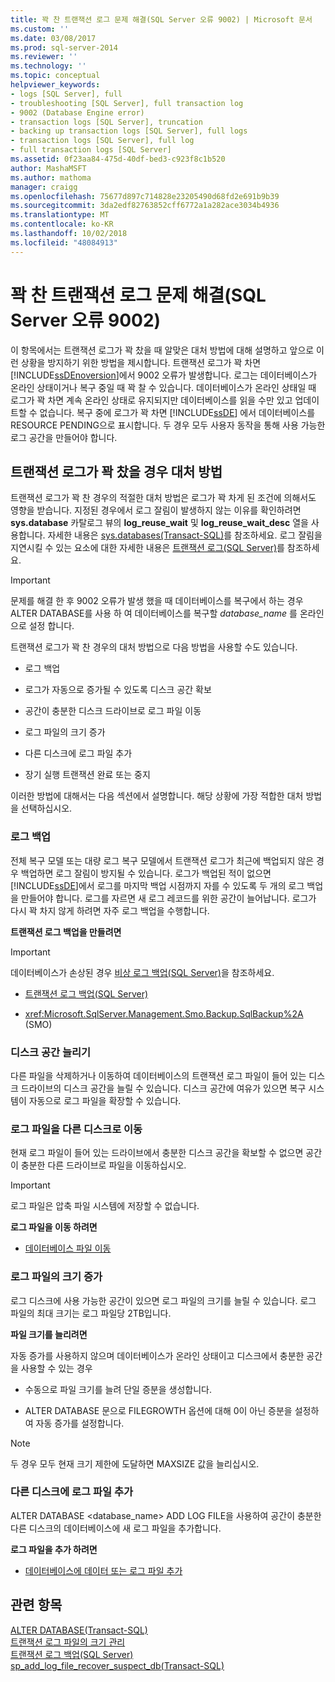 ```yaml
---
title: 꽉 찬 트랜잭션 로그 문제 해결(SQL Server 오류 9002) | Microsoft 문서
ms.custom: ''
ms.date: 03/08/2017
ms.prod: sql-server-2014
ms.reviewer: ''
ms.technology: ''
ms.topic: conceptual
helpviewer_keywords:
- logs [SQL Server], full
- troubleshooting [SQL Server], full transaction log
- 9002 (Database Engine error)
- transaction logs [SQL Server], truncation
- backing up transaction logs [SQL Server], full logs
- transaction logs [SQL Server], full log
- full transaction logs [SQL Server]
ms.assetid: 0f23aa84-475d-40df-bed3-c923f8c1b520
author: MashaMSFT
ms.author: mathoma
manager: craigg
ms.openlocfilehash: 75677d897c714828e23205490d68fd2e691b9b39
ms.sourcegitcommit: 3da2edf82763852cff6772a1a282ace3034b4936
ms.translationtype: MT
ms.contentlocale: ko-KR
ms.lasthandoff: 10/02/2018
ms.locfileid: "48084913"
---
```

# <a name="troubleshoot-a-full-transaction-log-sql-server-error-9002"></a>꽉 찬 트랜잭션 로그 문제 해결(SQL Server 오류 9002)
  이 항목에서는 트랜잭션 로그가 꽉 찼을 때 알맞은 대처 방법에 대해 설명하고 앞으로 이런 상황을 방지하기 위한 방법을 제시합니다. 트랜잭션 로그가 꽉 차면 [!INCLUDE[ssDEnoversion](../../includes/ssdenoversion-md.md)]에서 9002 오류가 발생합니다. 로그는 데이터베이스가 온라인 상태이거나 복구 중일 때 꽉 찰 수 있습니다. 데이터베이스가 온라인 상태일 때 로그가 꽉 차면 계속 온라인 상태로 유지되지만 데이터베이스를 읽을 수만 있고 업데이트할 수 없습니다. 복구 중에 로그가 꽉 차면 [!INCLUDE[ssDE](../../includes/ssde-md.md)] 에서 데이터베이스를 RESOURCE PENDING으로 표시합니다. 두 경우 모두 사용자 동작을 통해 사용 가능한 로그 공간을 만들어야 합니다.  
  
## <a name="responding-to-a-full-transaction-log"></a>트랜잭션 로그가 꽉 찼을 경우 대처 방법  
 트랜잭션 로그가 꽉 찬 경우의 적절한 대처 방법은 로그가 꽉 차게 된 조건에 의해서도 영향을 받습니다. 지정된 경우에서 로그 잘림이 발생하지 않는 이유를 확인하려면 **sys.database** 카탈로그 뷰의 **log_reuse_wait** 및 **log_reuse_wait_desc** 열을 사용합니다. 자세한 내용은 [sys.databases&#40;Transact-SQL&#41;](/sql/relational-databases/system-catalog-views/sys-databases-transact-sql)를 참조하세요. 로그 잘림을 지연시킬 수 있는 요소에 대한 자세한 내용은 [트랜잭션 로그&#40;SQL Server&#41;](the-transaction-log-sql-server.md)를 참조하세요.  
  
> [!IMPORTANT]  
>  문제를 해결 한 후 9002 오류가 발생 했을 때 데이터베이스를 복구에서 하는 경우 ALTER DATABASE를 사용 하 여 데이터베이스를 복구할 *database_name* 를 온라인으로 설정 합니다.  
  
 트랜잭션 로그가 꽉 찬 경우의 대처 방법으로 다음 방법을 사용할 수도 있습니다.  
  
-   로그 백업  
  
-   로그가 자동으로 증가될 수 있도록 디스크 공간 확보  
  
-   공간이 충분한 디스크 드라이브로 로그 파일 이동  
  
-   로그 파일의 크기 증가  
  
-   다른 디스크에 로그 파일 추가  
  
-   장기 실행 트랜잭션 완료 또는 중지  
  
 이러한 방법에 대해서는 다음 섹션에서 설명합니다. 해당 상황에 가장 적합한 대처 방법을 선택하십시오.  
  
### <a name="backing-up-the-log"></a>로그 백업  
 전체 복구 모델 또는 대량 로그 복구 모델에서 트랜잭션 로그가 최근에 백업되지 않은 경우 백업하면 로그 잘림이 방지될 수 있습니다. 로그가 백업된 적이 없으면 [!INCLUDE[ssDE](../../includes/ssde-md.md)]에서 로그를 마지막 백업 시점까지 자를 수 있도록 두 개의 로그 백업을 만들어야 합니다. 로그를 자르면 새 로그 레코드를 위한 공간이 늘어납니다. 로그가 다시 꽉 차지 않게 하려면 자주 로그 백업을 수행합니다.  
  
 **트랜잭션 로그 백업을 만들려면**  
  
> [!IMPORTANT]  
>  데이터베이스가 손상된 경우 [비상 로그 백업&#40;SQL Server&#41;](../backup-restore/tail-log-backups-sql-server.md)을 참조하세요.  
  
-   [트랜잭션 로그 백업&#40;SQL Server&#41;](../backup-restore/back-up-a-transaction-log-sql-server.md)  
  
-   <xref:Microsoft.SqlServer.Management.Smo.Backup.SqlBackup%2A> (SMO)  
  
### <a name="freeing-disk-space"></a>디스크 공간 늘리기  
 다른 파일을 삭제하거나 이동하여 데이터베이스의 트랜잭션 로그 파일이 들어 있는 디스크 드라이브의 디스크 공간을 늘릴 수 있습니다. 디스크 공간에 여유가 있으면 복구 시스템이 자동으로 로그 파일을 확장할 수 있습니다.  
  
### <a name="moving-the-log-file-to-a-different-disk"></a>로그 파일을 다른 디스크로 이동  
 현재 로그 파일이 들어 있는 드라이브에서 충분한 디스크 공간을 확보할 수 없으면 공간이 충분한 다른 드라이브로 파일을 이동하십시오.  
  
> [!IMPORTANT]  
>  로그 파일은 압축 파일 시스템에 저장할 수 없습니다.  
  
 **로그 파일을 이동 하려면**  
  
-   [데이터베이스 파일 이동](../databases/move-database-files.md)  
  
### <a name="increasing-the-size-of-a-log-file"></a>로그 파일의 크기 증가  
 로그 디스크에 사용 가능한 공간이 있으면 로그 파일의 크기를 늘릴 수 있습니다. 로그 파일의 최대 크기는 로그 파일당 2TB입니다.  
  
 **파일 크기를 늘리려면**  
  
 자동 증가를 사용하지 않으며 데이터베이스가 온라인 상태이고 디스크에서 충분한 공간을 사용할 수 있는 경우  
  
-   수동으로 파일 크기를 늘려 단일 증분을 생성합니다.  
  
-   ALTER DATABASE 문으로 FILEGROWTH 옵션에 대해 0이 아닌 증분을 설정하여 자동 증가를 설정합니다.  
  
> [!NOTE]  
>  두 경우 모두 현재 크기 제한에 도달하면 MAXSIZE 값을 늘리십시오.  
  
### <a name="adding-a-log-file-on-a-different-disk"></a>다른 디스크에 로그 파일 추가  
 ALTER DATABASE <database_name> ADD LOG FILE을 사용하여 공간이 충분한 다른 디스크의 데이터베이스에 새 로그 파일을 추가합니다.  
  
 **로그 파일을 추가 하려면**  
  
-   [데이터베이스에 데이터 또는 로그 파일 추가](../databases/add-data-or-log-files-to-a-database.md)  
  
## <a name="see-also"></a>관련 항목  
 [ALTER DATABASE&#40;Transact-SQL&#41;](/sql/t-sql/statements/alter-database-transact-sql)   
 [트랜잭션 로그 파일의 크기 관리](manage-the-size-of-the-transaction-log-file.md)   
 [트랜잭션 로그 백업&#40;SQL Server&#41;](../backup-restore/transaction-log-backups-sql-server.md)   
 [sp_add_log_file_recover_suspect_db&#40;Transact-SQL&#41;](/sql/relational-databases/system-stored-procedures/sp-add-log-file-recover-suspect-db-transact-sql)  
  
  
